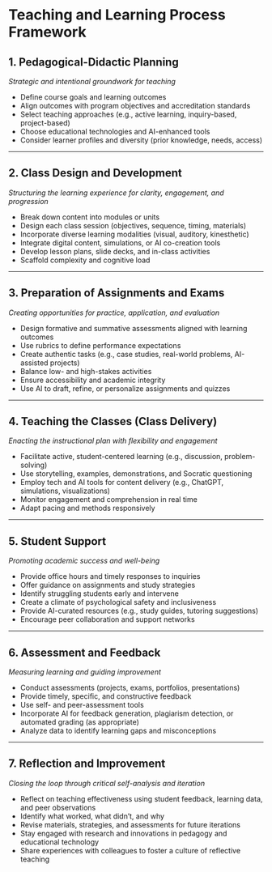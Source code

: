 
# Teaching and Learning Process Framework

## 1. Pedagogical-Didactic Planning
*Strategic and intentional groundwork for teaching*

- Define course goals and learning outcomes  
- Align outcomes with program objectives and accreditation standards  
- Select teaching approaches (e.g., active learning, inquiry-based, project-based)  
- Choose educational technologies and AI-enhanced tools  
- Consider learner profiles and diversity (prior knowledge, needs, access)  

---

## 2. Class Design and Development
*Structuring the learning experience for clarity, engagement, and progression*

- Break down content into modules or units  
- Design each class session (objectives, sequence, timing, materials)  
- Incorporate diverse learning modalities (visual, auditory, kinesthetic)  
- Integrate digital content, simulations, or AI co-creation tools  
- Develop lesson plans, slide decks, and in-class activities  
- Scaffold complexity and cognitive load  

---

## 3. Preparation of Assignments and Exams
*Creating opportunities for practice, application, and evaluation*

- Design formative and summative assessments aligned with learning outcomes  
- Use rubrics to define performance expectations  
- Create authentic tasks (e.g., case studies, real-world problems, AI-assisted projects)  
- Balance low- and high-stakes activities  
- Ensure accessibility and academic integrity  
- Use AI to draft, refine, or personalize assignments and quizzes  

---

## 4. Teaching the Classes (Class Delivery)
*Enacting the instructional plan with flexibility and engagement*

- Facilitate active, student-centered learning (e.g., discussion, problem-solving)  
- Use storytelling, examples, demonstrations, and Socratic questioning  
- Employ tech and AI tools for content delivery (e.g., ChatGPT, simulations, visualizations)  
- Monitor engagement and comprehension in real time  
- Adapt pacing and methods responsively  

---

## 5. Student Support
*Promoting academic success and well-being*

- Provide office hours and timely responses to inquiries  
- Offer guidance on assignments and study strategies  
- Identify struggling students early and intervene  
- Create a climate of psychological safety and inclusiveness  
- Provide AI-curated resources (e.g., study guides, tutoring suggestions)  
- Encourage peer collaboration and support networks  

---

## 6. Assessment and Feedback
*Measuring learning and guiding improvement*

- Conduct assessments (projects, exams, portfolios, presentations)  
- Provide timely, specific, and constructive feedback  
- Use self- and peer-assessment tools  
- Incorporate AI for feedback generation, plagiarism detection, or automated grading (as appropriate)  
- Analyze data to identify learning gaps and misconceptions  

---

## 7. Reflection and Improvement
*Closing the loop through critical self-analysis and iteration*

- Reflect on teaching effectiveness using student feedback, learning data, and peer observations  
- Identify what worked, what didn’t, and why  
- Revise materials, strategies, and assessments for future iterations  
- Stay engaged with research and innovations in pedagogy and educational technology  
- Share experiences with colleagues to foster a culture of reflective teaching  


